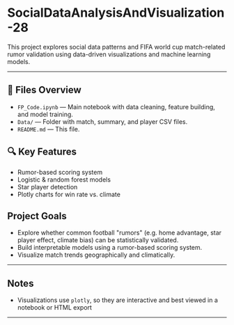 # SocialDataAnalysisAndVisualization-28

This project explores social data patterns and FIFA world cup match-related rumor validation using data-driven visualizations and machine learning models.

---

## 📁 Files Overview

- `FP_Code.ipynb` — Main notebook with data cleaning, feature building, and model training.
- `Data/` — Folder with match, summary, and player CSV files.
- `README.md` — This file.

## 🔍 Key Features

- Rumor-based scoring system
- Logistic & random forest models
- Star player detection
- Plotly charts for win rate vs. climate

##  Project Goals

- Explore whether common football "rumors" (e.g. home advantage, star player effect, climate bias) can be statistically validated.
- Build interpretable models using a rumor-based scoring system.
- Visualize match trends geographically and climatically.

---

##  Notes

- Visualizations use `plotly`, so they are interactive and best viewed in a notebook or HTML export

---